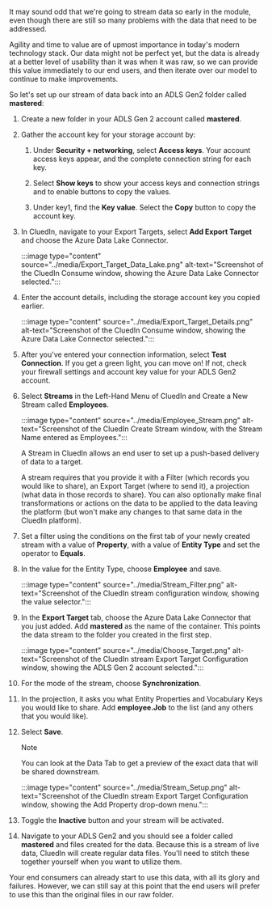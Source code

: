It may sound odd that we're going to stream data so early in the module, even though there are still so many problems with the data that need to be addressed. 

Agility and time to value are of upmost importance in today's modern technology stack. Our data might not be perfect yet, but the data is already at a better level of usability than it was when it was raw, so we can provide this value immediately to our end users, and then iterate over our model to continue to make improvements.

So let's set up our stream of data back into an ADLS Gen2 folder called **mastered**:

1. Create a new folder in your ADLS Gen 2 account called **mastered**.

1. Gather the account key for your storage account by:

    1. Under **Security + networking**, select **Access keys**. Your account access keys appear, and the complete connection string for each key.

    1. Select **Show keys** to show your access keys and connection strings and to enable buttons to copy the values.

    1. Under key1, find the **Key value**. Select the **Copy** button to copy the account key.


1. In CluedIn, navigate to your Export Targets, select **Add Export Target** and choose the Azure Data Lake Connector.

    :::image type="content" source="../media/Export_Target_Data_Lake.png" alt-text="Screenshot of the CluedIn Consume window, showing the Azure Data Lake Connector selected.":::

1. Enter the account details, including the storage account key you copied earlier.

    :::image type="content" source="../media/Export_Target_Details.png" alt-text="Screenshot of the CluedIn Consume window, showing the Azure Data Lake Connector selected.":::

1. After you've entered your connection information, select **Test Connection**. If you get a green light, you can move on! If not, check your firewall settings and account key value for your ADLS Gen2 account.

1. Select **Streams** in the Left-Hand Menu of CluedIn and Create a New Stream called **Employees**.

    :::image type="content" source="../media/Employee_Stream.png" alt-text="Screenshot of the CluedIn Create Stream window, with the Stream Name entered as Employees.":::

    A Stream in CluedIn allows an end user to set up a push-based delivery of data to a target.

    A stream requires that you provide it with a Filter (which records you would like to share), an Export Target (where to send it), a projection (what data in those records to share). You can also optionally make final transformations or actions on the data to be applied to the data leaving the platform (but won't make any changes to that same data in the CluedIn platform).

1. Set a filter using the conditions on the first tab of your newly created stream with a value of **Property**, with a value of **Entity Type** and set the operator to **Equals**.

1. In the value for the Entity Type, choose **Employee** and save.

    :::image type="content" source="../media/Stream_Filter.png" alt-text="Screenshot of the CluedIn stream configuration window, showing the value selector.":::

1. In the **Export Target** tab, choose the Azure Data Lake Connector that you just added. Add **mastered** as the name of the container. This points the data stream to the folder you created in the first step.

    :::image type="content" source="../media/Choose_Target.png" alt-text="Screenshot of the CluedIn stream Export Target Configuration window, showing the ADLS Gen 2 account selected.":::

1. For the mode of the stream, choose **Synchronization**.

1. In the projection, it asks you what Entity Properties and Vocabulary Keys you would like to share. Add **employee.Job** to the list (and any others that you would like).

1. Select **Save**.

    >[!NOTE]
    > You can look at the Data Tab to get a preview of the exact data that will be shared downstream.

    :::image type="content" source="../media/Stream_Setup.png" alt-text="Screenshot of the CluedIn stream Export Target Configuration window, showing the Add Property drop-down menu.":::

1. Toggle the **Inactive** button and your stream will be activated.

1. Navigate to your ADLS Gen2 and you should see a folder called **mastered** and files created for the data. Because this is a stream of live data, CluedIn will create regular data files. You'll need to stitch these together yourself when you want to utilize them.

Your end consumers can already start to use this data, with all its glory and failures. However, we can still say at this point that the end users will prefer to use this than the original files in our raw folder.